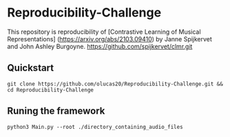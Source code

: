 # Reproducibility-Challenge

This repository is reproducibility of [Contrastive Learning of Musical Representations] (https://arxiv.org/abs/2103.09410) by Janne Spijkervet and John Ashley Burgoyne. https://github.com/spijkervet/clmr.git

## Quickstart
````
git clone https://github.com/olucas20/Reproducibility-Challenge.git && cd Reproducibility-Challenge
````
## Runing the framework

````
python3 Main.py --root ./directory_containing_audio_files
````

